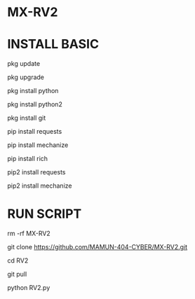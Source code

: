 # MX-RV2

# INSTALL BASIC

pkg update

pkg upgrade 

pkg install python

pkg install python2

pkg install git

pip install requests

pip install mechanize

pip install rich

pip2 install requests

pip2 install mechanize 

# RUN SCRIPT

rm -rf MX-RV2

git clone https://github.com/MAMUN-404-CYBER/MX-RV2.git

cd RV2

git pull

python RV2.py

